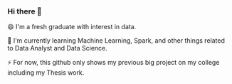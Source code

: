 ### Hi there 👋

<!--
**amfakh/amfakh** is a ✨ _special_ ✨ repository because its `README.md` (this file) appears on your GitHub profile.

Here are some ideas to get you started:

- 🔭 I’m currently working on ...
- 🌱 I’m currently learning ...
- 👯 I’m looking to collaborate on ...
- 🤔 I’m looking for help with ...
- 💬 Ask me about ...
- 📫 How to reach me: ...
- 😄 Pronouns: ...
- ⚡ Fun fact: ...
-->

😄 I'm a fresh graduate with interest in data.

📖 I'm currently learning Machine Learning, Spark, and other things related to Data Analyst and Data Science.

⚡ For now, this github only shows my previous big project on my college including my Thesis work.
